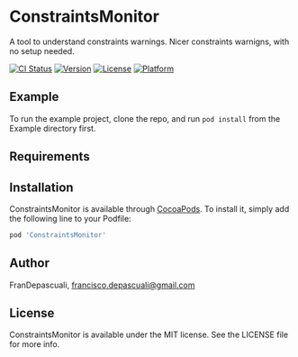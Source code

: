 # ConstraintsMonitor

A tool to understand constraints warnings. Nicer constraints warnigns, with no setup needed.

[![CI Status](https://img.shields.io/travis/FranDepascuali/ConstraintsMonitor.svg?style=flat)](https://travis-ci.org/FranDepascuali/ConstraintsMonitor)
[![Version](https://img.shields.io/cocoapods/v/ConstraintsMonitor.svg?style=flat)](https://cocoapods.org/pods/ConstraintsMonitor)
[![License](https://img.shields.io/cocoapods/l/ConstraintsMonitor.svg?style=flat)](https://cocoapods.org/pods/ConstraintsMonitor)
[![Platform](https://img.shields.io/cocoapods/p/ConstraintsMonitor.svg?style=flat)](https://cocoapods.org/pods/ConstraintsMonitor)

## Example

To run the example project, clone the repo, and run `pod install` from the Example directory first.

## Requirements

## Installation

ConstraintsMonitor is available through [CocoaPods](https://cocoapods.org). To install
it, simply add the following line to your Podfile:

```ruby
pod 'ConstraintsMonitor'
```

## Author

FranDepascuali, francisco.depascuali@gmail.com

## License

ConstraintsMonitor is available under the MIT license. See the LICENSE file for more info.
